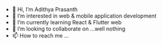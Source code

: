 - 👋 Hi, I’m Adithya Prasanth
- 👀 I’m interested in web & mobile application development
- 🌱 I’m currently learning React & Flutter web
- 💞️ I’m looking to collaborate on ...well nothing
- 📫 How to reach me ...

<!---
adithyay19/adithyay19 is a ✨ special ✨ repository because its `README.md` (this file) appears on your GitHub profile.
You can click the Preview link to take a look at your changes.
--->
